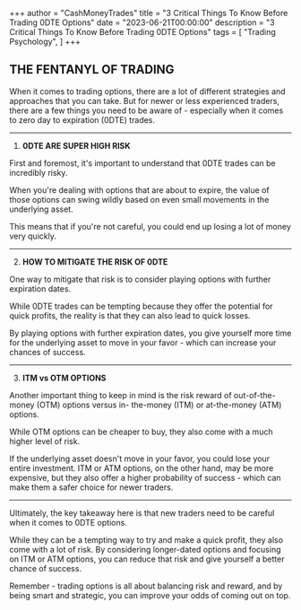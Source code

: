 +++
author = "CashMoneyTrades"
title = "3 Critical Things To Know Before Trading 0DTE Options"
date = "2023-06-21T00:00:00"
description = "3 Critical Things To Know Before Trading 0DTE Options"
tags = [
    "Trading Psychology",
]
+++

## **THE FENTANYL OF TRADING**

When it comes to trading options, there are a lot of different strategies and approaches that you can take. But for
newer or less experienced traders, there are a few things you need to be aware of - especially when it comes to
zero day to expiration (0DTE) trades.

---

1. **0DTE ARE SUPER HIGH RISK** 

First and foremost, it's important to understand that 0DTE trades can be incredibly risky. 

When you're
dealing with options that are about to expire, the value of those options can swing wildly based on even
small movements in the underlying asset. 

This means that if you're not careful, you could end up losing a
lot of money very quickly.

---

2. **HOW TO MITIGATE THE RISK OF 0DTE**

One way to mitigate that risk is to consider playing options with further expiration dates. 

While 0DTE
trades can be tempting because they offer the potential for quick profits, the reality is that they can also
lead to quick losses. 

By playing options with further expiration dates, you give yourself more time for the
underlying asset to move in your favor - which can increase your chances of success.

---

3. **ITM vs OTM OPTIONS**

Another important thing to keep in mind is the risk reward of out-of-the-money (OTM) options versus in-
the-money (ITM) or at-the-money (ATM) options. 

While OTM options can be cheaper to buy, they also come
with a much higher level of risk. 

If the underlying asset doesn't move in your favor, you could lose your
entire investment. ITM or ATM options, on the other hand, may be more expensive, but they also offer a
higher probability of success - which can make them a safer choice for newer traders.

---

Ultimately, the key takeaway here is that new traders need to be careful when it comes to 0DTE options.

While they can be a tempting way to try and make a quick profit, they also come with a lot of risk. By considering
longer-dated options and focusing on ITM or ATM options, you can reduce that risk and give yourself a better
chance of success.

Remember - trading options is all about balancing risk and reward, and by being smart and
strategic, you can improve your odds of coming out on top.